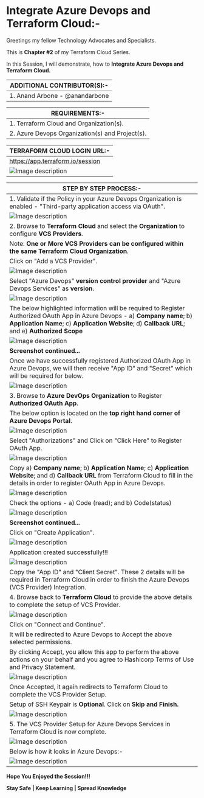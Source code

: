 # Integrate Azure Devops and Terraform Cloud:-

Greetings my fellow Technology Advocates and Specialists.

This is __Chapter #2__ of my Terraform Cloud Series.

In this Session, I will demonstrate, how to __Integrate Azure Devops and Terraform Cloud.__

| __ADDITIONAL CONTRIBUTOR(S):-__ |
| --------- |
| 1. Anand Arbone - @anandarbone |

| __REQUIREMENTS:-__ |
| --------- |
| 1. Terraform Cloud and Organization(s). |
| 2. Azure Devops Organization(s) and Project(s). |

| __TERRAFORM CLOUD LOGIN URL:-__ |
| --------- |
| https://app.terraform.io/session |
| ![Image description](https://dev-to-uploads.s3.amazonaws.com/uploads/articles/o1vufneqh9w1njda55r8.jpg) |

| __STEP BY STEP PROCESS:-__ |
| --------- |
| 1. Validate if the Policy in your Azure Devops Organization is enabled - "Third-party application access via OAuth". |
| ![Image description](https://dev-to-uploads.s3.amazonaws.com/uploads/articles/l4bmx7dutay7jlbyo7kf.jpg) |
| 2. Browse to __Terraform Cloud__ and select the __Organization__ to configure __VCS Providers__. |
| Note: __One or More VCS Providers can be configured within the same Terraform Cloud Organization__. |
| Click on "Add a VCS Provider". |
| ![Image description](https://dev-to-uploads.s3.amazonaws.com/uploads/articles/mqf8l52o9hd5u234kn5c.jpg) |
| Select "Azure Devops" __version control provider__ and "Azure Devops Services" as __version__.  |
| ![Image description](https://dev-to-uploads.s3.amazonaws.com/uploads/articles/5a25opxkxce3eppnzk8q.jpg) |
| The below highlighted information will be required to Register Authorized OAuth App in Azure Devops - a) __Company name__; b) __Application Name__; c) __Application Website__; d) __Callback URL__; and e) __Authorized Scope__ |
| ![Image description](https://dev-to-uploads.s3.amazonaws.com/uploads/articles/p1ql73c5ufc7dspbr5qu.jpg) |
| __Screenshot continued...__ |
| Once we have successfully registered Authorized OAuth App in Azure Devops, we will then receive "App ID" and "Secret" which will be required for below. |
| ![Image description](https://dev-to-uploads.s3.amazonaws.com/uploads/articles/7fglb5po3hhxbp5vuqcp.jpg) |
| 3. Browse to __Azure DevOps Organization__ to Register __Authorized OAuth App__.  |
| The below option is located on the __top right hand corner of Azure Devops Portal__. |
| ![Image description](https://dev-to-uploads.s3.amazonaws.com/uploads/articles/b73mx4aq3n9wgnsu6gm9.jpg) | 
| Select "Authorizations" and Click on "Click Here" to Register OAuth App. |
| ![Image description](https://dev-to-uploads.s3.amazonaws.com/uploads/articles/rscer1aesy5zw0kdxaev.jpg) |
| Copy a) __Company name__; b) __Application Name__; c) __Application Website__; and d) __Callback URL__ from Terraform Cloud to fill in the details in order to register OAuth App in Azure Devops. |
| ![Image description](https://dev-to-uploads.s3.amazonaws.com/uploads/articles/my1xqyx796jal0m1l8pa.jpg) |
| Check the options - a) Code (read); and b) Code(status) |
| ![Image description](https://dev-to-uploads.s3.amazonaws.com/uploads/articles/8w1vzpunnqp1c93t62y4.jpg) |
| __Screenshot continued...__ |
| Click on "Create Application". |
| ![Image description](https://dev-to-uploads.s3.amazonaws.com/uploads/articles/17ww2sjm2nrwdczl2kr6.jpg) |
| Application created successfully!!! |
| ![Image description](https://dev-to-uploads.s3.amazonaws.com/uploads/articles/w3saqqhmcx1vh1xsyook.jpg) |
| Copy the "App ID" and "Client Secret". These 2 details will be required in Terraform Cloud in order to finish the Azure Devops (VCS Provider) Integration. | 
| 4. Browse back to __Terraform Cloud__ to provide the above details to complete the setup of VCS Provider. |
| ![Image description](https://dev-to-uploads.s3.amazonaws.com/uploads/articles/qefsls30ner3tgzk10bk.jpg) | 
| Click on "Connect and Continue". |
| It will be redirected to Azure Devops to Accept the above selected permissions. |
| By clicking Accept, you allow this app to perform the above actions on your behalf and you agree to Hashicorp Terms of Use and Privacy Statement. |
| ![Image description](https://dev-to-uploads.s3.amazonaws.com/uploads/articles/igi5soqqhofnicjuxy6l.jpg) |
| Once Accepted, it again redirects to Terraform Cloud to complete the VCS Provider Setup. |
| Setup of SSH Keypair is __Optional__. Click on __Skip and Finish.__ |
| ![Image description](https://dev-to-uploads.s3.amazonaws.com/uploads/articles/ivfm2x5fs71c8hoe8srn.jpg) |
| 5. The VCS Provider Setup for Azure Devops Services in Terraform Cloud is now complete. |
| ![Image description](https://dev-to-uploads.s3.amazonaws.com/uploads/articles/5mydik1urttaesk2ggdd.jpg) | 
| Below is how it looks in Azure Devops:- | 
| ![Image description](https://dev-to-uploads.s3.amazonaws.com/uploads/articles/hv51uuunge8yvgbr3c0q.jpg) |

__Hope You Enjoyed the Session!!!__

__Stay Safe | Keep Learning | Spread Knowledge__
